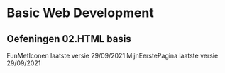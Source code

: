 # Basic Web Development

## Oefeningen 02.HTML basis
FunMetIconen laatste versie 29/09/2021
MijnEerstePagina laatste versie 29/09/2021